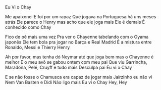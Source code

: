 Eu Vi o Chay

Me apaixonei
E foi por um rapaz
Que jogava na Portuguesa há uns meses atrás
Ele parece o Henry mas acho que ele joga mais
Ele é demais
É conhecido como Chay

Fico de pé mais uma vez
Pra ver o Chayenne tabelando com o Oyama japonês
Ele tem bola pra jogar no Barça e Real Madrid
É a mistura entre Ronaldo, Messi e Thierry Henry

Ah por favor, mas tenha dó
Neymar até que joga bem mas o Chayenne é melhor
E o meu avô se gabou ontem com meu pai
Que viu Garrincha, Maradona, Pelé, Cruyff e tudo mais
Desculpa pai
Eu vi o Chay

E se não fosse o Chamusca era capaz de jogar mais
Jairzinho eu não vi
Nem Van Basten e Didi
Não ligo mais
Eu vi o Chay
Hey, Hey